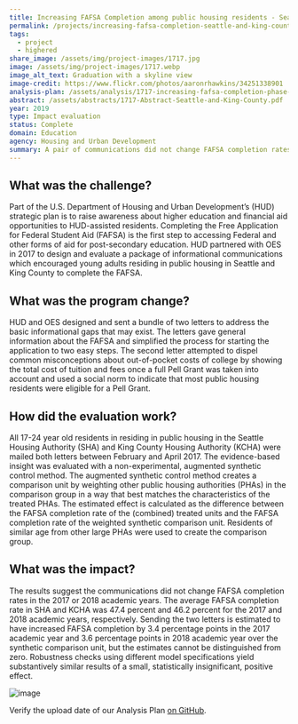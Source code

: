 ```yaml
---
title: Increasing FAFSA Completion among public housing residents - Seattle and King County
permalink: /projects/increasing-fafsa-completion-seattle-and-king-county/
tags: 
  - project
  - highered
share_image: /assets/img/project-images/1717.jpg
image: /assets/img/project-images/1717.webp
image_alt_text: Graduation with a skyline view
image-credit: https://www.flickr.com/photos/aaronrhawkins/34251338901
analysis-plan: /assets/analysis/1717-increasing-fafsa-completion-phase-2.pdf
abstract: /assets/abstracts/1717-Abstract-Seattle-and-King-County.pdf
year: 2019
type: Impact evaluation
status: Complete
domain: Education
agency: Housing and Urban Development
summary: A pair of communications did not change FAFSA completion rates
---
```


## What was the challenge?
Part of the U.S. Department of Housing and Urban Development’s (HUD) strategic plan is to raise awareness about higher education and financial aid opportunities to HUD-assisted residents. Completing the Free Application for Federal Student Aid (FAFSA) is the first step to accessing Federal and other forms of aid for post-secondary education. HUD partnered with OES in 2017 to design and evaluate a package of informational communications which encouraged young adults residing in public housing in Seattle and King County to complete the FAFSA.

## What was the program change?
HUD and OES designed and sent a bundle of two letters to address the basic informational gaps that may exist. The letters gave general information about the FAFSA and simplified the process for starting the application to two easy steps. The second letter attempted to dispel common misconceptions about out-of-pocket costs of college by showing the total cost of tuition and fees once a full Pell Grant was taken into account and used a social norm to indicate that most public housing residents were eligible for a Pell Grant.

## How did the evaluation work?
All 17-24 year old residents in residing in public housing in the Seattle Housing Authority (SHA) and King County Housing Authority (KCHA) were mailed both letters between February and April 2017. The evidence-based insight was evaluated with a non-experimental, augmented synthetic control method. The augmented synthetic control method creates a comparison unit by weighting other public housing authorities (PHAs) in the comparison group in a way that best matches the characteristics of the treated PHAs. The estimated effect is calculated as the difference between the FAFSA completion rate of the (combined) treated units and the FAFSA completion rate of the weighted synthetic comparison unit. Residents of similar age from other large PHAs were used to create the comparison group. 

## What was the impact?
The results suggest the communications did not change FAFSA completion rates in the 2017 or 2018 academic years. The average FAFSA completion rate in SHA and KCHA was 47.4 percent and 46.2 percent for the 2017 and 2018 academic years, respectively. Sending the two letters is estimated to have increased FAFSA completion by 3.4 percentage points in the 2017 academic year and 3.6 percentage points in 2018 academic year over the synthetic comparison unit, but the estimates cannot be distinguished from zero. Robustness checks using different model specifications yield substantively similar results of a small, statistically insignificant, positive effect.

![image]({{site.baseurl}}/assets/img/project-images/1717-seattle-graph.webp)

Verify the upload date of our Analysis Plan <a href="https://github.com/gsa-oes/office-of-evaluation-sciences/commits/master/assets/analysis/1717-increasing-fafsa-completion-phase-2.pdf">on GitHub</a>.
